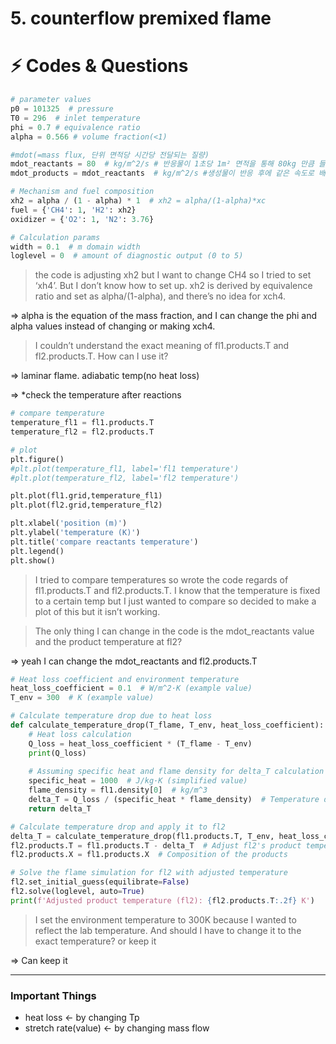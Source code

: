# 5. counterflow premixed flame

# ⚡️ Codes & Questions

```python
# parameter values
p0 = 101325  # pressure
T0 = 296  # inlet temperature
phi = 0.7 # equivalence ratio
alpha = 0.566 # volume fraction(<1)

#mdot(=mass flux, 단위 면적당 시간당 전달되는 질량)
mdot_reactants = 80  # kg/m^2/s # 반응물이 1초당 1m² 면적을 통해 80kg 만큼 들어온다
mdot_products = mdot_reactants  # kg/m^2/s #생성물이 반응 후에 같은 속도로 배출된다, mass conservation

# Mechanism and fuel composition
xh2 = alpha / (1 - alpha) * 1  # xh2 = alpha/(1-alpha)*xc
fuel = {'CH4': 1, 'H2': xh2}
oxidizer = {'O2': 1, 'N2': 3.76}

# Calculation params
width = 0.1  # m domain width
loglevel = 0  # amount of diagnostic output (0 to 5)
```

> the code is adjusting xh2 but I want to change CH4 so I tried to set ‘xh4’. But I don’t know how to set up. xh2 is derived by equivalence ratio and set as alpha/(1-alpha), and there’s no idea for xch4.
> 

⇒ alpha is the equation of the mass fraction, and I can change the phi and alpha values instead of changing or making xch4.

> I couldn’t understand the exact meaning of fl1.products.T and fl2.products.T. How can I use it?
> 

⇒ laminar flame. adiabatic temp(no heat loss)

⇒ *check the temperature after reactions

```python
# compare temperature
temperature_fl1 = fl1.products.T
temperature_fl2 = fl2.products.T

# plot
plt.figure()
#plt.plot(temperature_fl1, label='fl1 temperature')
#plt.plot(temperature_fl2, label='fl2 temperature')

plt.plot(fl1.grid,temperature_fl1)
plt.plot(fl2.grid,temperature_fl2)

plt.xlabel('position (m)')
plt.ylabel('temperature (K)')
plt.title('compare reactants temperature')
plt.legend()
plt.show()
```

> I tried to compare temperatures so wrote the code regards of fl1.products.T and fl2.products.T. I know that the temperature is fixed to a certain temp but I just wanted to compare so decided to make a plot of this but it isn’t working.
> 

> The only thing I can change in the code is the mdot_reactants value and the product temperature at fl2?
> 

⇒ yeah I can change the mdot_reactants and fl2.products.T

```python
# Heat loss coefficient and environment temperature
heat_loss_coefficient = 0.1  # W/m^2·K (example value)
T_env = 300  # K (example value)

# Calculate temperature drop due to heat loss
def calculate_temperature_drop(T_flame, T_env, heat_loss_coefficient):
    # Heat loss calculation
    Q_loss = heat_loss_coefficient * (T_flame - T_env)
    print(Q_loss)
    
    # Assuming specific heat and flame density for delta_T calculation
    specific_heat = 1000  # J/kg·K (simplified value)
    flame_density = fl1.density[0]  # kg/m^3
    delta_T = Q_loss / (specific_heat * flame_density)  # Temperature drop
    return delta_T

# Calculate temperature drop and apply it to fl2
delta_T = calculate_temperature_drop(fl1.products.T, T_env, heat_loss_coefficient)
fl2.products.T = fl1.products.T - delta_T  # Adjust fl2's product temperature
fl2.products.X = fl1.products.X  # Composition of the products

# Solve the flame simulation for fl2 with adjusted temperature
fl2.set_initial_guess(equilibrate=False)
fl2.solve(loglevel, auto=True)
print(f'Adjusted product temperature (fl2): {fl2.products.T:.2f} K')
```

> I set the environment temperature to 300K because I wanted to reflect the lab temperature. And should I have to change it to the exact temperature? or keep it
> 

⇒ Can keep it

---

### Important Things

- heat loss ← by changing Tp
- stretch rate(value) ← by changing mass flow